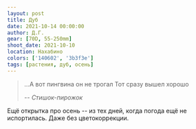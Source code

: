 ```yaml
---
layout: post
title: Дуб
date: 2021-10-14 00:00:00
author: Д.Г.
gear: [70D, 55-250mm]
shoot_date: 2021-10-10
location: Нахабино
colors: ['140602', '3b3f3e']
tags: [растения, дуб, осень]
---
```

> ...А вот пингвина он не трогал
> Тот сразу вышел хорошо
>
> -- <cite>Стишок-пирожок</cite>

Ещё открытка про осень -- из тех дней, когда погода ещё не испортилась. Даже без цветокоррекции.
